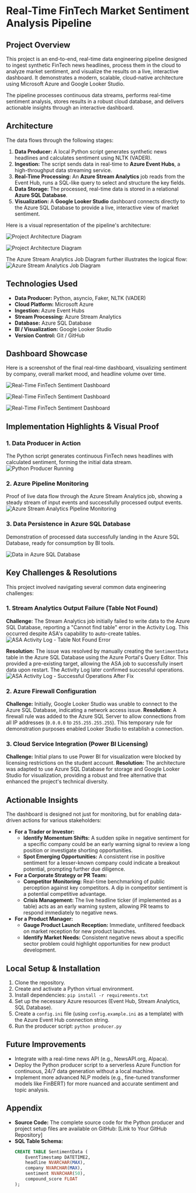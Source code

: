 # Real-Time FinTech Market Sentiment Analysis Pipeline

## Project Overview
This project is an end-to-end, real-time data engineering pipeline designed to ingest synthetic FinTech news headlines, process them in the cloud to analyze market sentiment, and visualize the results on a live, interactive dashboard. It demonstrates a modern, scalable, cloud-native architecture using Microsoft Azure and Google Looker Studio.

The pipeline processes continuous data streams, performs real-time sentiment analysis, stores results in a robust cloud database, and delivers actionable insights through an interactive dashboard.

## Architecture
The data flows through the following stages:
1.  **Data Producer:** A local Python script generates synthetic news headlines and calculates sentiment using NLTK (VADER).
2.  **Ingestion:** The script sends data in real-time to **Azure Event Hubs**, a high-throughput data streaming service.
3.  **Real-Time Processing:** An **Azure Stream Analytics** job reads from the Event Hub, runs a SQL-like query to select and structure the key fields.
4.  **Data Storage:** The processed, real-time data is stored in a relational **Azure SQL Database**.
5.  **Visualization:** A **Google Looker Studio** dashboard connects directly to the Azure SQL Database to provide a live, interactive view of market sentiment.

Here is a visual representation of the pipeline's architecture:

![Project Architecture Diagram](https://github.com/Prabudh28/Real-Time-FinTech-Sentiment-Pipeline/blob/6b4a1821d4b02965c98e57942a5d35d6c0fdc8e9/Images/Architecture.png)

![Project Architecture Diagram](https://github.com/Prabudh28/Real-Time-FinTech-Sentiment-Pipeline/blob/f04b6d2bf228803095bb29424d11209fe4751d9f/Images/Pipeline_Architecture.png)

The Azure Stream Analytics Job Diagram further illustrates the logical flow:
![Azure Stream Analytics Job Diagram](https://github.com/Prabudh28/Real-Time-FinTech-Sentiment-Pipeline/blob/f04b6d2bf228803095bb29424d11209fe4751d9f/Images/Job_Overview.png)

## Technologies Used
- **Data Producer:** Python, asyncio, Faker, NLTK (VADER)
- **Cloud Platform:** Microsoft Azure
- **Ingestion:** Azure Event Hubs
- **Stream Processing:** Azure Stream Analytics
- **Database:** Azure SQL Database
- **BI / Visualization:** Google Looker Studio
- **Version Control:** Git / GitHub

## Dashboard Showcase
Here is a screenshot of the final real-time dashboard, visualizing sentiment by company, overall market mood, and headline volume over time.

![Real-Time FinTech Sentiment Dashboard](https://github.com/Prabudh28/Real-Time-FinTech-Sentiment-Pipeline/blob/3a4bb893473475685628171ab7b6278583c9bb4b/Images/Live_Dashboard_1.png)

![Real-Time FinTech Sentiment Dashboard](https://github.com/Prabudh28/Real-Time-FinTech-Sentiment-Pipeline/blob/3a4bb893473475685628171ab7b6278583c9bb4b/Images/Live_Dashboard_2.png)

![Real-Time FinTech Sentiment Dashboard](https://github.com/Prabudh28/Real-Time-FinTech-Sentiment-Pipeline/blob/3a4bb893473475685628171ab7b6278583c9bb4b/Images/Live_Dashboard_3.png)

## Implementation Highlights & Visual Proof

### 1\. Data Producer in Action
The Python script generates continuous FinTech news headlines with calculated sentiment, forming the initial data stream.
![Python Producer Running](https://github.com/Prabudh28/Real-Time-FinTech-Sentiment-Pipeline/blob/3a4bb893473475685628171ab7b6278583c9bb4b/Images/Streaming_Data.png)

### 2\. Azure Pipeline Monitoring
Proof of live data flow through the Azure Stream Analytics job, showing a steady stream of input events and successfully processed output events.
![Azure Stream Analytics Pipeline Monitoring](https://github.com/Prabudh28/Real-Time-FinTech-Sentiment-Pipeline/blob/3a4bb893473475685628171ab7b6278583c9bb4b/Images/Overview.png)

### 3\. Data Persistence in Azure SQL Database
Demonstration of processed data successfully landing in the Azure SQL Database, ready for consumption by BI tools.

![Data in Azure SQL Database](https://github.com/Prabudh28/Real-Time-FinTech-Sentiment-Pipeline/blob/3a4bb893473475685628171ab7b6278583c9bb4b/Images/Database_log.png)

## Key Challenges & Resolutions

This project involved navigating several common data engineering challenges:

### 1\. Stream Analytics Output Failure (Table Not Found)
**Challenge:** The Stream Analytics job initially failed to write data to the Azure SQL Database, reporting a "Cannot find table" error in the Activity Log. This occurred despite ASA's capability to auto-create tables.
![ASA Activity Log - Table Not Found Error](https://github.com/Prabudh28/Real-Time-FinTech-Sentiment-Pipeline/blob/3a4bb893473475685628171ab7b6278583c9bb4b/Images/Logs.png)

**Resolution:** The issue was resolved by manually creating the `SentimentData` table in the Azure SQL Database using the Azure Portal's Query Editor. This provided a pre-existing target, allowing the ASA job to successfully insert data upon restart. The Activity Log later confirmed successful operations.
![ASA Activity Log - Successful Operations After Fix](https://github.com/Prabudh28/Real-Time-FinTech-Sentiment-Pipeline/blob/3a4bb893473475685628171ab7b6278583c9bb4b/Images/Activity_log.png)

### 2\. Azure Firewall Configuration
**Challenge:** Initially, Google Looker Studio was unable to connect to the Azure SQL Database, indicating a network access issue.
**Resolution:** A firewall rule was added to the Azure SQL Server to allow connections from all IP addresses (`0.0.0.0` to `255.255.255.255`). This temporary rule for demonstration purposes enabled Looker Studio to establish a connection.

### 3\. Cloud Service Integration (Power BI Licensing)
**Challenge:** Initial plans to use Power BI for visualization were blocked by licensing restrictions on the student account.
**Resolution:** The architecture was adapted to use Azure SQL Database for storage and Google Looker Studio for visualization, providing a robust and free alternative that enhanced the project's technical diversity.

## Actionable Insights

The dashboard is designed not just for monitoring, but for enabling data-driven actions for various stakeholders:

  * **For a Trader or Investor:**
      * **Identify Momentum Shifts:** A sudden spike in negative sentiment for a specific company could be an early warning signal to review a long position or investigate shorting opportunities.
      * **Spot Emerging Opportunities:** A consistent rise in positive sentiment for a lesser-known company could indicate a breakout potential, prompting further due diligence.
  * **For a Corporate Strategy or PR Team:**
      * **Competitor Monitoring:** Real-time benchmarking of public perception against key competitors. A dip in competitor sentiment is a potential competitive advantage.
      * **Crisis Management:** The live headline ticker (if implemented as a table) acts as an early warning system, allowing PR teams to respond immediately to negative news.
  * **For a Product Manager:**
      * **Gauge Product Launch Reception:** Immediate, unfiltered feedback on market reception for new product launches.
      * **Identify Market Needs:** Consistent negative news about a specific sector problem could highlight opportunities for new product development.

## Local Setup & Installation
1.  Clone the repository.
2.  Create and activate a Python virtual environment.
3.  Install dependencies: `pip install -r requirements.txt`
4.  Set up the necessary Azure resources (Event Hub, Stream Analytics, SQL Database).
5.  Create a `config.ini` file (using `config.example.ini` as a template) with the Azure Event Hub connection string.
6.  Run the producer script: `python producer.py`

## Future Improvements
- Integrate with a real-time news API (e.g., NewsAPI.org, Alpaca).
- Deploy the Python producer script to a serverless Azure Function for continuous, 24/7 data generation without a local machine.
- Implement more advanced NLP models (e.g., fine-tuned transformer models like FinBERT) for more nuanced and accurate sentiment and topic analysis.

## Appendix
  * **Source Code:** The complete source code for the Python producer and project setup files are available on GitHub: [Link to Your GitHub Repository]
  * **SQL Table Schema:**
    ```sql
    CREATE TABLE SentimentData (
        EventTimestamp DATETIME2,
        headline NVARCHAR(MAX),
        company NVARCHAR(MAX),
        sentiment NVARCHAR(50),
        compound_score FLOAT
    );
    ```

    
